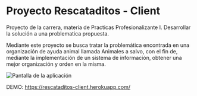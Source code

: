 Proyecto Rescataditos - Client
========
Proyecto de la carrera, materia de Practicas Profesionalizante I.
Desarrollar la solución a una problematica propuesta.

Mediante este proyecto se busca tratar la problemática encontrada en una organización
de ayuda animal llamada Animales a salvo, con el fin de, mediante la implementación de
un sistema de información, obtener una mejor organización y orden en la misma.

![Pantalla de la aplicación](https://media.discordapp.net/attachments/1010697101384106159/1045350595080495154/screenshot-rocks_3.png?width=1248&height=676)

DEMO: https://rescataditos-client.herokuapp.com/



